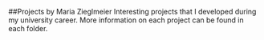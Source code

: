 ##Projects by Maria Zieglmeier
Interesting projects that I developed during my university career. More information on each project can be found in each folder.